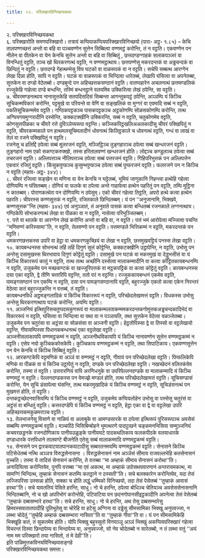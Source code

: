 ```yaml
---
title: ०२. परिक्खारविनिच्छयकथा

---
```

२. परिक्खारविनिच्छयकथा  
६. परिक्खारोति समणपरिक्खारो। तत्रायं कप्पियाकप्पियपरिक्खारविनिच्छयो (पारा॰ अट्ठ॰ १.८५) – केचि तालपण्णच्छत्तं अन्तो वा बहि वा पञ्चवण्णेन सुत्तेन सिब्बित्वा वण्णमट्ठं करोन्ति, तं न वट्टति। एकवण्णेन पन नीलेन वा पीतकेन वा येन केनचि सुत्तेन अन्तो वा बहि वा सिब्बितुं , छत्तदण्डग्गाहकं सलाकपञ्जरं वा विनन्धितुं वट्टति, तञ्च खो थिरकरणत्थं वट्टति, न वण्णमट्ठत्थाय। छत्तपण्णेसु मकरदन्तकं वा अड्ढचन्दकं वा छिन्दितुं न वट्टति। छत्तदण्डे गेहत्थम्भेसु विय घटको वा वाळरूपकं वा न वट्टति। सचेपि सब्बत्थ आरग्गेन लेखा दिन्ना होति, सापि न वट्टति। घटकं वा वाळरूपकं वा भिन्दित्वा धारेतब्बं, लेखापि घंसित्वा वा अपनेतब्बा, सुत्तकेन वा दण्डो वेठेतब्बो। दण्डबुन्दे पन अहिच्छत्तकसण्ठानं वट्टति। वातप्पहारेन अचलनत्थं छत्तमण्डलिकं रज्जुकेहि गाहेत्वा दण्डे बन्धन्ति, तस्मिं बन्धनट्ठाने वलयमिव उक्किरित्वा लेखं ठपेन्ति, सा वट्टति।  
७. चीवरमण्डनत्थाय नानासुत्तकेहि सतपदिसदिसं सिब्बन्ता आगन्तुकपट्टं ठपेन्ति, अञ्ञम्पि यं किञ्चि सूचिकम्मविकारं करोन्ति, पट्टमुखे वा परियन्ते वा वेणिं वा सङ्खलिकं वा मुग्गरं वा एवमादि सब्बं न वट्टति, पकतिसूचिकम्ममेव वट्टति। गण्ठिकपट्टकञ्च पासकपट्टकञ्च अट्ठकोणम्पि सोळसकोणम्पि करोन्ति, तत्थ अग्घियगयमुग्गरादीनि दस्सेन्ति, कक्कटक्खीनि उक्किरन्ति, सब्बं न वट्टति, चतुकोणमेव वट्टति, कोणसुत्तपीळका च चीवरे रत्ते दुविञ्ञेय्यरूपा वट्टन्ति। कञ्जिकपिट्ठखलिअअलकादीसु चीवरं पक्खिपितुं न वट्टति, चीवरकम्मकाले पन हत्थमलसूचिमलादीनं धोवनत्थं किलिट्ठकाले च धोवनत्थं वट्टति, गन्धं वा लाखं वा तेलं वा रजने पक्खिपितुं न वट्टति।  
रजनेसु च हलिद्दिं ठपेत्वा सब्बं मूलरजनं वट्टति, मञ्जिट्ठिञ्च तुङ्गहारञ्च ठपेत्वा सब्बं खन्धरजनं वट्टति। तुङ्गहारो नाम एको सकण्टकरुक्खो, तस्स हरितालवण्णं खन्धरजनं होति। लोद्दञ्च कण्डुलञ्च ठपेत्वा सब्बं तचरजनं वट्टति। अल्लिपत्तञ्च नीलिपत्तञ्च ठपेत्वा सब्बं पत्तरजनं वट्टति। गिहिपरिभुत्तकं पन अल्लिपत्तेन एकवारं रजितुं वट्टति। किंसुकपुप्फञ्च कुसुम्भपुप्फञ्च ठपेत्वा सब्बं पुप्फरजनं वट्टति। फलरजने पन न किञ्चि न वट्टति (महाव॰ अट्ठ॰ ३४४)।  
८. चीवरं रजित्वा सङ्खेन वा मणिना वा येन केनचि न घट्टेतब्बं, भूमियं जाणुकानि निहन्त्वा हत्थेहि गहेत्वा दोणियम्पि न घंसितब्बम्। दोणियं वा फलके वा ठपेत्वा अन्ते गाहापेत्वा हत्थेन पहरितुं पन वट्टति, तम्पि मुट्ठिना न कातब्बम्। पोराणकत्थेरा पन दोणियम्पि न ठपेसुम्। एको चीवरं गहेत्वा तिट्ठति, अपरो हत्थे कत्वा हत्थेन पहरति। चीवरस्स कण्णसुत्तकं न वट्टति, रजितकाले छिन्दितब्बम्। यं पन ‘‘अनुजानामि, भिक्खवे, कण्णसुत्तक’’न्ति (महाव॰ ३४४) एवं अनुञ्ञातं, तं अनुवाते पासकं कत्वा बन्धितब्बं रजनकाले लग्गनत्थाय। गण्ठिकेपि सोभाकरणत्थं लेखा वा पीळका वा न वट्टति, नासेत्वा परिभुञ्जितब्बम्।  
९. पत्ते वा थालके वा आरग्गेन लेखं करोन्ति अन्तो वा बहि वा, न वट्टति। पत्तं भमं आरोपेत्वा मज्जित्वा पचन्ति ‘‘मणिवण्णं करिस्सामा’’ति, न वट्टति, तेलवण्णो पन वट्टति। पत्तमण्डले भित्तिकम्मं न वट्टति, मकरदन्तकं पन वट्टति।  
धमकरणछत्तकस्स उपरि वा हेट्ठा वा धमकरणकुच्छियं वा लेखा न वट्टति, छत्तमुखवट्टियं पनस्स लेखा वट्टति।  
१०. कायबन्धनस्स सोभनत्थं तहिं तहिं दिगुणं सुत्तं कोट्टेन्ति, कक्कटक्खीनि उट्ठापेन्ति, न वट्टति, उभोसु पन अन्तेसु दसामुखस्स थिरभावाय दिगुणं कोट्टेतुं वट्टति। दसामुखे पन घटकं वा मकरमुखं वा देड्डुभसीसं वा यं किञ्चि विकाररूपं कातुं न वट्टति, तत्थ तत्थ अच्छीनि दस्सेत्वा मालाकम्मादीनि वा कत्वा कोट्टितकायबन्धनम्पि न वट्टति, उजुकमेव पन मच्छकण्टकं वा खज्जूरिपत्तकं वा मट्ठकपट्टिकं वा कत्वा कोट्टेतुं वट्टति। कायबन्धनस्स दसा एका वट्टति, द्वे तीणि चत्तारिपि वट्टन्ति, ततो परं न वट्टन्ति। रज्जुककायबन्धनं एकमेव वट्टति, पामङ्गसण्ठानं पन एकम्पि न वट्टति, दसा पन पामङ्गसण्ठानापि वट्टति, बहुरज्जुके एकतो कत्वा एकेन निरन्तरं वेठेत्वा कतं बहुरज्जुकन्ति न वत्तब्बं, तं वट्टति।  
कायबन्धनविधे अट्ठमङ्गलादिकं यं किञ्चि विकाररूपं न वट्टति, परिच्छेदलेखामत्तं वट्टति। विधकस्स उभोसु अन्तेसु थिरकरणत्थाय घटकं करोन्ति, अयम्पि वट्टति।  
११. अञ्जनियं इत्थिपुरिसचतुप्पदसकुणरूपं वा मालाकम्मलताकम्ममकरदन्तकगोमुत्तकअड्ढचन्दकादिभेदं वा विकाररूपं न वट्टति, घंसित्वा वा भिन्दित्वा वा यथा वा न पञ्ञायति, तथा सुत्तकेन वेठेत्वा वळञ्जेतब्बा। उजुकमेव पन चतुरंसा वा अट्ठंसा वा सोळसंसा वा अञ्जनी वट्टति। हेट्ठतोपिस्सा द्वे वा तिस्सो वा वट्टलेखायो वट्टन्ति, गीवायम्पिस्सा पिधानकबन्धनत्थं एका वट्टलेखा वट्टति।  
अञ्जनीसलाकायपि वण्णमट्ठकम्मं न वट्टति, अञ्जनीथविकायपि यं किञ्चि नानावण्णेन सुत्तेन वण्णमट्ठकम्मं न वट्टति। एसेव नयो कुञ्चिककोसकेपि। कुञ्चिकाय वण्णमट्ठकम्मं न वट्टति, तथा सिपाटिकाय। एकवण्णसुत्तेन पन येन केनचि यं किञ्चि सिब्बितुं वट्टति।  
१२. आरकण्टकेपि वट्टमणिकं वा अञ्ञं वा वण्णमट्ठं न वट्टति, गीवायं पन परिच्छेदलेखा वट्टति। पिप्फलिकेपि मणिकं वा पीळकं वा यं किञ्चि उट्ठापेतुं न वट्टति, दण्डके पन परिच्छेदलेखा वट्टति। नखच्छेदनं वलितकंयेव करोन्ति, तस्मा तं वट्टति। उत्तरारणियं वापि अरणिधनुके वा उपरिपेल्लनदण्डके वा मालाकम्मादि यं किञ्चि वण्णमट्ठं न वट्टति। पेल्लनदण्डकस्स पन वेमज्झे मण्डलं होति, तत्थ परिच्छेदलेखामत्तं वट्टति। सूचिसण्डासं करोन्ति, येन सूचिं डंसापेत्वा घंसन्ति, तत्थ मकरमुखादिकं यं किञ्चि वण्णमट्ठं न वट्टति, सूचिडंसनत्थं पन मुखमत्तं होति, तं वट्टति।  
दन्तकट्ठच्छेदनवासियम्पि यं किञ्चि वण्णमट्ठं न वट्टति, उजुकमेव कप्पियलोहेन उभोसु वा पस्सेसु चतुरंसं वा अट्ठंसं वा बन्धितुं वट्टति। कत्तरदण्डेपि यं किञ्चि वण्णमट्ठं न वट्टति, हेट्ठा एका वा द्वे वा वट्टलेखा उपरि अहिच्छत्तकमकुळमत्तञ्च वट्टति।  
१३. तेलभाजनेसु विसाणे वा नाळियं वा अलाबुके वा आमण्डसारके वा ठपेत्वा इत्थिरूपं पुरिसरूपञ्च अवसेसं सब्बम्पि वण्णमट्ठकम्मं वट्टति। मञ्चपीठे भिसिबिम्बोहने भूमत्थरणे पादपुञ्छने चङ्कमनभिसिया सम्मुञ्जनियं कचवरछड्डनके रजनदोणिकाय पानीयउळुङ्के पानीयघटे पादकथलिकाय फलकपीठके वलयाधारके दण्डाधारके पत्तपिधाने तालवण्टे बीजनेति एतेसु सब्बं मालाकम्मादि वण्णमट्ठकम्मं वट्टति।  
१४. सेनासने पन द्वारकवाटवातपानकवाटादीसु सब्बरतनमयम्पि वण्णमट्ठकम्मं वट्टति। सेनासने किञ्चि पटिसेधेतब्बं नत्थि अञ्ञत्र विरुद्धसेनासना । विरुद्धसेनासनं नाम अञ्ञेसं सीमाय राजवल्लभेहि कतसेनासनं वुच्चति। तस्मा ये तादिसं सेनासनं करोन्ति, ते वत्तब्बा ‘‘मा अम्हाकं सीमाय सेनासनं करोथा’’ति। अनादियित्वा करोन्तियेव, पुनपि वत्तब्बा ‘‘मा एवं अकत्थ, मा अम्हाकं उपोसथपवारणानं अन्तरायमकत्थ, मा सामग्गिं भिन्दित्थ, तुम्हाकं सेनासनं कतम्पि कतट्ठाने न ठस्सती’’ति। सचे बलक्कारेन करोन्तियेव, यदा तेसं लज्जिपरिसा उस्सन्ना होति, सक्का च होति लद्धुं धम्मिको विनिच्छयो, तदा तेसं पेसेतब्बं ‘‘तुम्हाकं आवासं हरथा’’ति। सचे यावततियं पेसिते हरन्ति, साधु। नो चे हरन्ति, ठपेत्वा बोधिञ्च चेतियञ्च अवसेससेनासनानि भिन्दितब्बानि, नो च खो अपरिभोगं करोन्तेहि, पटिपाटिया पन छदनगोपानसीइट्ठकादीनि अपनेत्वा तेसं पेसेतब्बं ‘‘तुम्हाकं दब्बसम्भारे हरथा’’ति। सचे हरन्ति, साधु। नो चे हरन्ति, अथ तेसु दब्बसम्भारेसु हिमवस्सवातातपादीहि पूतिभूतेसु वा चोरेहि वा हटेसु अग्गिना वा दड्ढेसु सीमसामिका भिक्खू अनुपवज्जा, न लब्भा चोदेतुं ‘‘तुम्हेहि अम्हाकं दब्बसम्भारा नासिता’’ति वा ‘‘तुम्हाकं गीवा’’ति वा। यं पन सीमसामिकेहि भिक्खूहि कतं, तं सुकतमेव होति। योपि भिक्खु बहुस्सुतो विनयञ्ञू अञ्ञं भिक्खुं अकप्पियपरिक्खारं गहेत्वा विचरन्तं दिस्वा छिन्दापेय्य वा भिन्दापेय्य वा, अनुपवज्जो, सो नेव चोदेतब्बो न सारेतब्बो, न तं लब्भा वत्तुं ‘‘अयं नाम मम परिक्खारो तया नासितो, तं मे देही’’ति।  
इति पाळिमुत्तकविनयविनिच्छयसङ्गहे  
परिक्खारविनिच्छयकथा समत्ता।  